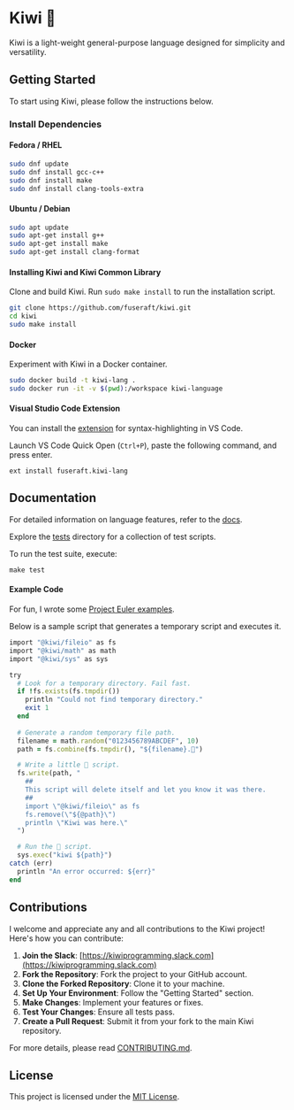 # Kiwi 🥝

Kiwi is a light-weight general-purpose language designed for simplicity and versatility.

## Getting Started

To start using Kiwi, please follow the instructions below.

### Install Dependencies

#### Fedora / RHEL

```bash
sudo dnf update
sudo dnf install gcc-c++
sudo dnf install make
sudo dnf install clang-tools-extra
```

#### Ubuntu / Debian

```bash
sudo apt update
sudo apt-get install g++
sudo apt-get install make
sudo apt-get install clang-format
```

#### Installing Kiwi and Kiwi Common Library

Clone and build Kiwi.  Run `sudo make install` to run the installation script.

```bash
git clone https://github.com/fuseraft/kiwi.git
cd kiwi
sudo make install
```

#### Docker

Experiment with Kiwi in a Docker container.

```bash
sudo docker build -t kiwi-lang .
sudo docker run -it -v $(pwd):/workspace kiwi-language
```

#### Visual Studio Code Extension

You can install the [extension](https://marketplace.visualstudio.com/items?itemName=fuseraft.kiwi-lang) for syntax-highlighting in VS Code.

Launch VS Code Quick Open (`Ctrl+P`), paste the following command, and press enter.
```
ext install fuseraft.kiwi-lang
```

## Documentation

For detailed information on language features, refer to the [docs](docs/README.md).

Explore the [tests](tests/) directory for a collection of test scripts. 

To run the test suite, execute:

```shell
make test
```

#### Example Code

For fun, I wrote some [Project Euler examples](examples/project_euler/).

Below is a sample script that generates a temporary script and executes it.

```ruby
import "@kiwi/fileio" as fs
import "@kiwi/math" as math
import "@kiwi/sys" as sys

try
  # Look for a temporary directory. Fail fast.
  if !fs.exists(fs.tmpdir())
    println "Could not find temporary directory."
    exit 1
  end
  
  # Generate a random temporary file path.
  filename = math.random("0123456789ABCDEF", 10)
  path = fs.combine(fs.tmpdir(), "${filename}.🥝")

  # Write a little 🥝 script.
  fs.write(path, "
    ##
    This script will delete itself and let you know it was there.
    ##
    import \"@kiwi/fileio\" as fs
    fs.remove(\"${@path}\")
    println \"Kiwi was here.\"
  ")

  # Run the 🥝 script.
  sys.exec("kiwi ${path}")
catch (err)
  println "An error occurred: ${err}"
end
```

## Contributions

I welcome and appreciate any and all contributions to the Kiwi project! Here's how you can contribute:

1. **Join the Slack**: [https://kiwiprogramming.slack.com](https://kiwiprogramming.slack.com)
2. **Fork the Repository**: Fork the project to your GitHub account.
3. **Clone the Forked Repository**: Clone it to your machine.
4. **Set Up Your Environment**: Follow the "Getting Started" section.
5. **Make Changes**: Implement your features or fixes.
6. **Test Your Changes**: Ensure all tests pass.
7. **Create a Pull Request**: Submit it from your fork to the main Kiwi repository.

For more details, please read [CONTRIBUTING.md](CONTRIBUTING.md).

## License

This project is licensed under the [MIT License](LICENSE).
